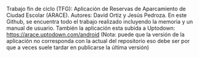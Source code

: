 Trabajo fin de ciclo (TFG): Aplicación de Reservas de Aparcamiento de Ciudad Escolar (ARACE). Autores: David Ortiz y Jesús Pedroza. En este Github, se encuentra todo el trabajo realizado incluyendo la memoria y un manual de usuario. También la aplicación esta subida a Uptodown: https://arace.uptodown.com/android (Nota: puede que la versión de la aplicación no corresponda con la actual del repositorio eso debe ser por que a veces suele tardar en publicarse la última versión)
